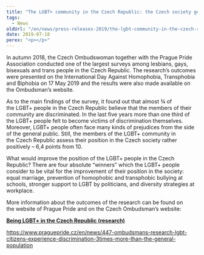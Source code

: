 ```yaml
---
title: "The LGBT+ community in the Czech Republic: the Czech society gets 6,4 points from 10"
tags:
  - News
oldUrl: "/en/news/press-releases-2019/the-lgbt-community-in-the-czech-republic-the-czech-society-gets-64-points-from-10/"
date: 2019-07-18
perex: "<p></p>"
---
```


<!-- imported from the old website -->

<p>In autumn 2018, the Czech Ombudswoman together with the Prague Pride Association conducted one of the largest surveys among lesbians, gays, bisexuals and trans people in the Czech Republic. The research’s outcomes were presented on the International Day Against Homophobia, Transphobia and Biphobia on 17 May 2019 and the results were also made available on the Ombudsman’s website. </p> <p>As to the main findings of the survey, it found out that almost ¾ of the LGBT+ people in the Czech Republic believe that the members of their community are discriminated. In the last five years more than one third of the LGBT+ people felt to become victims of discrimination themselves. Moreover, LGBT+ people often face many kinds of prejudices from the side of the general public. Still, the members of the LGBT+ community in the Czech Republic assess their position in the Czech society rather positively – 6,4 points from 10. </p> <p>What would improve the position of the LGBT+ people in the Czech Republic? There are four absolute “winners” which the LGBT+ people consider to be vital for the improvement of their position in the society: equal marriage, prevention of homophobic and transphobic bullying at schools, stronger support to LGBT by politicians, and diversity strategies at workplace. </p> <p>More information about the outcomes of the research can be found on the website of Prague Pride and on the Czech Ombudsman’s website:</p> <p><b><a href="/uploads-import/DISKRIMINACE/Vyzkum/LGBT_Factsheet_EN.pdf" target="_blank">Being LGBT+ in the Czech Republic (research)</a></b></p> <a href="https://www.praguepride.cz/en/news/447-ombudsmans-research-lgbt-citizens-experience-discrimination-3times-more-than-the-general-population" target="_blank">https://www.praguepride.cz/en/news/447-ombudsmans-research-lgbt-citizens-experience-discrimination-3times-more-than-the-general-population</a>
